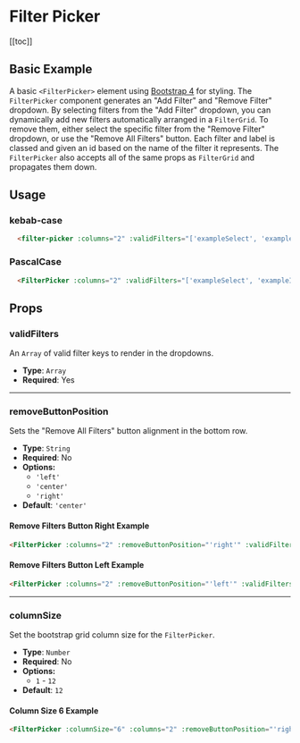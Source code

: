 # Filter Picker
[[toc]]
## Basic Example
A basic `<FilterPicker>` element using [Bootstrap 4](https://getbootstrap.com/docs/4.0/components/forms/) for styling. The `FilterPicker` component generates an "Add Filter" and "Remove Filter" dropdown. By selecting filters from the "Add Filter" dropdown, you can dynamically add new filters automatically arranged in a `FilterGrid`. To remove them, either select the specific filter from the "Remove Filter" dropdown, or use the "Remove All Filters" button. Each filter and label is classed and given an id based on the name of the filter it represents. The `FilterPicker` also accepts all of the same props as `FilterGrid` and propagates them down.

<FilterPicker :columns="2" :validFilters="['exampleSelect-0', 'exampleInput-0', 'exampleMultiSelect-0']" :labelPosition="'vertical'" />

## Usage
### kebab-case
``` html
  <filter-picker :columns="2" :validFilters="['exampleSelect', 'exampleInput', 'exampleMultiSelect']" />
```
### PascalCase
```html
  <FilterPicker :columns="2" :validFilters="['exampleSelect', 'exampleInput', 'exampleMultiSelect']"/>
```

## Props

### validFilters
An `Array` of valid filter keys to render in the dropdowns.
* **Type**: `Array`
* **Required**: Yes

***
### removeButtonPosition
Sets the "Remove All Filters" button alignment in the bottom row.
* **Type**: `String`
* **Required**: No
* **Options:**
    * `'left'`
    * `'center'`
    * `'right'`
* **Default**: `'center'`

#### Remove Filters Button Right Example
<FilterPicker :columns="2" :removeButtonPosition="'right'" :validFilters="['exampleSelect-1', 'exampleInput-1', 'exampleMultiSelect-1']" :labelPosition="'vertical'"/>

```html
<FilterPicker :columns="2" :removeButtonPosition="'right'" :validFilters="['exampleSelect', 'exampleInput', 'exampleMultiSelect']" />
```

#### Remove Filters Button Left Example
<FilterPicker :columns="2" :removeButtonPosition="'left'" :validFilters="['exampleSelect-2', 'exampleInput-2', 'exampleMultiSelect-2']" :labelPosition="'vertical'"/>

```html
<FilterPicker :columns="2" :removeButtonPosition="'left'" :validFilters="['exampleSelect', 'exampleInput', 'exampleMultiSelect']"/>
```

***
### columnSize
Set the bootstrap grid column size for the `FilterPicker`.
* **Type**: `Number`
* **Required**: No
* **Options:**
    * `1` - `12`
* **Default**: `12`

#### Column Size 6 Example
<FilterPicker :columnSize="6" :columns="2" :removeButtonPosition="'right'" :validFilters="['exampleSelect-3', 'exampleInput-3', 'exampleMultiSelect-3']" :labelPosition="'vertical'"/>

```html
<FilterPicker :columnSize="6" :columns="2" :removeButtonPosition="'right'" :validFilters="['exampleSelect', 'exampleInput', 'exampleMultiSelect']"/>
```
